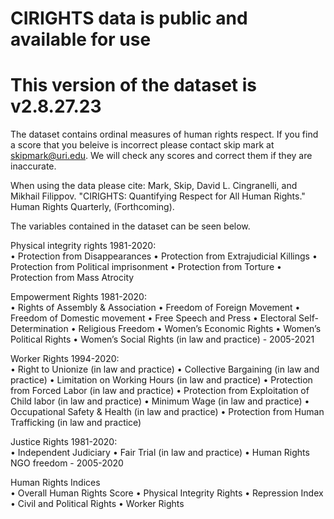 # CIRIGHTS data is public and available for use

# This version of the dataset is v2.8.27.23 

The dataset contains ordinal measures of human rights respect. If you find a score that you beleive is incorrect please contact skip mark at skipmark@uri.edu. We will check any scores and correct them if they are inaccurate. <be>

When using the data please cite: Mark, Skip, David L. Cingranelli, and Mikhail Filippov. "CIRIGHTS: Quantifying Respect for All Human Rights." Human Rights Quarterly, (Forthcoming).

The variables contained in the dataset can be seen below. <br>

Physical integrity rights 1981-2020: <br>
•	Protection from Disappearances
•	Protection from Extrajudicial Killings
•	Protection from Political imprisonment
•	Protection from Torture
•	Protection from Mass Atrocity

Empowerment Rights 1981-2020: <br>
•	Rights of Assembly & Association
•	Freedom of Foreign Movement
•	Freedom of Domestic movement
•	Free Speech and Press
•	Electoral Self-Determination
•	Religious Freedom
•	Women’s Economic Rights
•	Women’s Political Rights
•	Women’s Social Rights (in law and practice) - 2005-2021

Worker Rights 1994-2020: <br>
•	Right to Unionize (in law and practice)
•	Collective Bargaining (in law and practice)
•	Limitation on Working Hours (in law and practice)
•	Protection from Forced Labor (in law and practice)
•	Protection from Exploitation of Child labor (in law and practice)
•	Minimum Wage (in law and practice)
•	Occupational Safety & Health (in law and practice)
•	Protection from Human Trafficking (in law and practice)

Justice Rights 1981-2020: <br>
•	Independent Judiciary
•	Fair Trial (in law and practice)
•	Human Rights NGO freedom - 2005-2020

Human Rights Indices <br>
•	Overall Human Rights Score
•	Physical Integrity Rights
•	Repression Index
•	Civil and Political Rights
•	Worker Rights 
